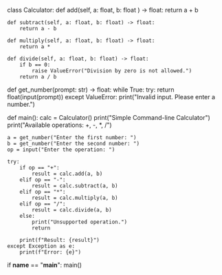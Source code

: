 class Calculator:
    def add(self, a: float, b: float ) -> float:
        return a + b

    def subtract(self, a: float, b: float) -> float:
        return a - b

    def multiply(self, a: float, b: float) -> float:
        return a * 

    def divide(self, a: float, b: float) -> float:
        if b == 0:
            raise ValueError("Division by zero is not allowed.")
        return a / b

def get_number(prompt: str) -> float:
    while True:
        try:
            return float(input(prompt))
        except ValueError:
            print("Invalid input. Please enter a number.")

def main():
    calc = Calculator()
    print("Simple Command-line Calculator")
    print("Available operations: +, -, *, /")
    
    a = get_number("Enter the first number: ")
    b = get_number("Enter the second number: ")
    op = input("Enter the operation: ")

    try:
        if op == "+":
            result = calc.add(a, b)
        elif op == "-":
            result = calc.subtract(a, b)
        elif op == "*":
            result = calc.multiply(a, b)
        elif op == "/":
            result = calc.divide(a, b)
        else:
            print("Unsupported operation.")
            return

        print(f"Result: {result}")
    except Exception as e:
        print(f"Error: {e}")

if __name__ == "__main__":
    main()

